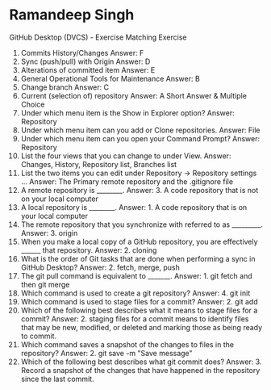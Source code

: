 # Ramandeep Singh
GitHub Desktop (DVCS) - Exercise
Matching Exercise
1.	Commits History/Changes 
Answer: F
2.	Sync (push/pull) with Origin 
Answer: D
3.	Alterations of committed item 
Answer: E
4.	General Operational Tools for Maintenance 
Answer: B
5.	Change branch 
Answer: C
6.	Current (selection of) repository 
Answer: A
Short Answer & Multiple Choice
1.	Under which menu item is the Show in Explorer option? 
Answer: Repository
2.	Under which menu item can you add or Clone repositories. 
Answer: File
3.	Under which menu item can you open your Command Prompt? 
Answer: Repository
4.	List the four views that you can change to under View. 
Answer: Changes, History, Repository list, Branches list
5.	List the two items you can edit under Repository → Repository settings ... 
Answer: The Primary remote repository and the .gitignore file
6.	A remote repository is ________. 
Answer: 3. A code repository that is not on your local computer
7.	A local repository is ________. 
Answer: 1. A code repository that is on your local computer
8.	The remote repository that you synchronize with referred to as _________. 
Answer: 3. origin
9.	When you make a local copy of a GitHub repository, you are effectively ______ that repository. 
Answer: 2. cloning
10.	What is the order of Git tasks that are done when performing a sync in GitHub Desktop? 
Answer: 2. fetch, merge, push
11.	The git pull command is equivalent to _______. 
Answer: 1. git fetch and then git merge
12.	Which command is used to create a git repository? 
Answer: 4. git init
13.	Which command is used to stage files for a commit? 
Answer: 2. git add
14.	Which of the following best describes what it means to stage files for a commit? 
Answer: 2. staging files for a commit means to identify files that may be new, modified, or deleted and marking those as being ready to commit.
15.	Which command saves a snapshot of the changes to files in the repository? 
Answer: 2. git save -m "Save message"
16.	Which of the following best describes what git commit does? 
Answer: 3. Record a snapshot of the changes that have happened in the repository since the last commit.
